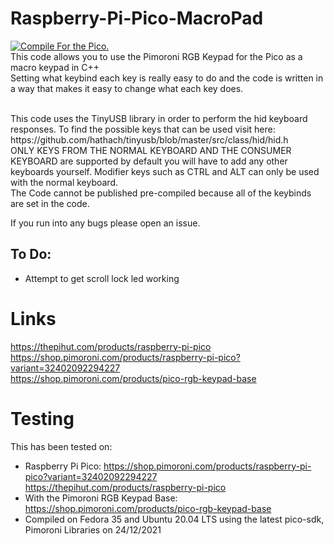 # Raspberry-Pi-Pico-MacroPad
[![Compile For the Pico.](https://github.com/joshuag1000/Raspberry-Pi-Pico-MacroPad/actions/workflows/main.yml/badge.svg)](https://github.com/joshuag1000/Raspberry-Pi-Pico-MacroPad/actions/workflows/main.yml)<br>
This code allows you to use the Pimoroni RGB Keypad for the Pico as a macro keypad in C++ <br>
Setting what keybind each key is really easy to do and the code is written in a way that makes it easy to change what each key does.<br>

<br>
This code uses the TinyUSB library in order to perform the hid keyboard responses.
To find the possible keys that can be used visit here: https://github.com/hathach/tinyusb/blob/master/src/class/hid/hid.h <br>
ONLY KEYS FROM THE NORMAL KEYBOARD AND THE CONSUMER KEYBOARD are supported by default you will have to add any other keyboards yourself. Modifier keys such as CTRL and ALT can only be used with the normal keyboard.<br>
The Code cannot be published pre-compiled because all of the keybinds are set in the code. <br>

If you run into any bugs please open an issue.

## To Do:
 - Attempt to get scroll lock led working

# Links
https://thepihut.com/products/raspberry-pi-pico <br>
https://shop.pimoroni.com/products/raspberry-pi-pico?variant=32402092294227 <br>
https://shop.pimoroni.com/products/pico-rgb-keypad-base <br>

# Testing
This has been tested on: <br>
 - Raspberry Pi Pico: https://shop.pimoroni.com/products/raspberry-pi-pico?variant=32402092294227 https://thepihut.com/products/raspberry-pi-pico
 - With the Pimoroni RGB Keypad Base: https://shop.pimoroni.com/products/pico-rgb-keypad-base 
 - Compiled on Fedora 35 and Ubuntu 20.04 LTS using the latest pico-sdk, Pimoroni Libraries on 24/12/2021
